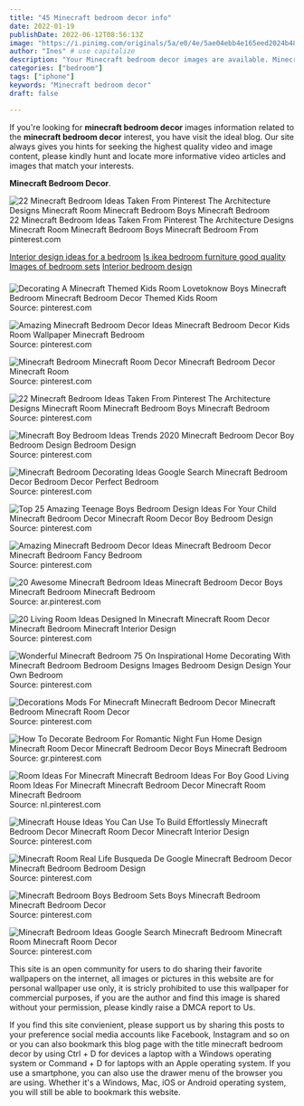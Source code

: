 ```yaml
---
title: "45 Minecraft bedroom decor info"
date: 2022-01-19
publishDate: 2022-06-12T08:56:13Z
image: "https://i.pinimg.com/originals/5a/e0/4e/5ae04ebb4e165eed2024b48db9a602d4.jpg"
author: "Ines" # use capitalize
description: "Your Minecraft bedroom decor images are available. Minecraft bedroom decor are a topic that is being searched for and liked by netizens now. You can Get the Minecraft bedroom decor files here. Get all free vectors."
categories: ["bedroom"]
tags: ["iphone"]
keywords: "Minecraft bedroom decor"
draft: false

---
```


If you're looking for **minecraft bedroom decor** images information related to the **minecraft bedroom decor** interest, you have visit the ideal  blog.  Our site always  gives you  hints  for seeking  the highest  quality video and image  content, please kindly hunt and locate more informative video articles and images  that match your interests.

**Minecraft Bedroom Decor**. 

![22 Minecraft Bedroom Ideas Taken From Pinterest The Architecture Designs Minecraft Room Minecraft Bedroom Boys Minecraft Bedroom](https://i.pinimg.com/564x/c0/cf/f5/c0cff50559610b9d0393e5a1f34dd90a.jpg "22 Minecraft Bedroom Ideas Taken From Pinterest The Architecture Designs Minecraft Room Minecraft Bedroom Boys Minecraft Bedroom")
22 Minecraft Bedroom Ideas Taken From Pinterest The Architecture Designs Minecraft Room Minecraft Bedroom Boys Minecraft Bedroom From pinterest.com

[Interior design ideas for a bedroom](/interior-design-ideas-for-a-bedroom/)
[Is ikea bedroom furniture good quality](/is-ikea-bedroom-furniture-good-quality/)
[Images of bedroom sets](/images-of-bedroom-sets/)
[Interior bedroom design](/interior-bedroom-design/)



### 

 


![Decorating A Minecraft Themed Kids Room Lovetoknow Boys Minecraft Bedroom Minecraft Bedroom Decor Themed Kids Room](https://i.pinimg.com/564x/a9/90/c5/a990c5e61aded2483dc95d65d95cd148.jpg "Decorating A Minecraft Themed Kids Room Lovetoknow Boys Minecraft Bedroom Minecraft Bedroom Decor Themed Kids Room")
Source: pinterest.com

 

![Amazing Minecraft Bedroom Decor Ideas Minecraft Bedroom Decor Kids Room Wallpaper Minecraft Bedroom](https://i.pinimg.com/originals/3f/5d/c4/3f5dc486a8ec8e85b502c3602e44e7a1.jpg "Amazing Minecraft Bedroom Decor Ideas Minecraft Bedroom Decor Kids Room Wallpaper Minecraft Bedroom")
Source: pinterest.com

 

![Minecraft Bedroom Minecraft Room Decor Minecraft Bedroom Decor Minecraft Room](https://i.pinimg.com/originals/e4/b4/58/e4b45858fd5019d9f4580f7caea3be19.jpg "Minecraft Bedroom Minecraft Room Decor Minecraft Bedroom Decor Minecraft Room")
Source: pinterest.com

 

![22 Minecraft Bedroom Ideas Taken From Pinterest The Architecture Designs Minecraft Room Minecraft Bedroom Boys Minecraft Bedroom](https://i.pinimg.com/564x/c0/cf/f5/c0cff50559610b9d0393e5a1f34dd90a.jpg "22 Minecraft Bedroom Ideas Taken From Pinterest The Architecture Designs Minecraft Room Minecraft Bedroom Boys Minecraft Bedroom")
Source: pinterest.com

 

![Minecraft Boy Bedroom Ideas Trends 2020 Minecraft Bedroom Decor Boy Bedroom Design Bedroom Design](https://i.pinimg.com/originals/43/77/60/43776071c02ca4ab591762f510dc51a6.jpg "Minecraft Boy Bedroom Ideas Trends 2020 Minecraft Bedroom Decor Boy Bedroom Design Bedroom Design")
Source: pinterest.com

 

![Minecraft Bedroom Decorating Ideas Google Search Minecraft Bedroom Decor Bedroom Decor Perfect Bedroom](https://i.pinimg.com/originals/70/cf/60/70cf6024531a4ef6c7766244a6cae1eb.jpg "Minecraft Bedroom Decorating Ideas Google Search Minecraft Bedroom Decor Bedroom Decor Perfect Bedroom")
Source: pinterest.com

 

![Top 25 Amazing Teenage Boys Bedroom Design Ideas For Your Child Minecraft Bedroom Decor Minecraft Room Decor Boy Bedroom Design](https://i.pinimg.com/originals/9d/2c/9c/9d2c9c7bcb2e3deac7124e53a96fbb43.jpg "Top 25 Amazing Teenage Boys Bedroom Design Ideas For Your Child Minecraft Bedroom Decor Minecraft Room Decor Boy Bedroom Design")
Source: pinterest.com

 

![Amazing Minecraft Bedroom Decor Ideas Minecraft Bedroom Decor Minecraft Bedroom Fancy Bedroom](https://i.pinimg.com/originals/e2/ef/b6/e2efb6b20c6bd72213466b2f055b7cd9.jpg "Amazing Minecraft Bedroom Decor Ideas Minecraft Bedroom Decor Minecraft Bedroom Fancy Bedroom")
Source: pinterest.com

 

![20 Awesome Minecraft Bedroom Ideas Minecraft Bedroom Decor Boys Minecraft Bedroom Minecraft Bedroom](https://i.pinimg.com/originals/92/4b/9c/924b9cb5a2098e18165e67d56e1c1ef5.jpg "20 Awesome Minecraft Bedroom Ideas Minecraft Bedroom Decor Boys Minecraft Bedroom Minecraft Bedroom")
Source: ar.pinterest.com

 

![20 Living Room Ideas Designed In Minecraft Minecraft Room Decor Minecraft Bedroom Minecraft Interior Design](https://i.pinimg.com/736x/03/75/79/0375794ed1b12b3986156351e755630f.jpg "20 Living Room Ideas Designed In Minecraft Minecraft Room Decor Minecraft Bedroom Minecraft Interior Design")
Source: pinterest.com

 

![Wonderful Minecraft Bedroom 75 On Inspirational Home Decorating With Minecraft Bedroom Bedroom Designs Images Bedroom Design Design Your Own Bedroom](https://i.pinimg.com/564x/2b/08/43/2b0843f9c5e89f081e5992cbc305c457.jpg "Wonderful Minecraft Bedroom 75 On Inspirational Home Decorating With Minecraft Bedroom Bedroom Designs Images Bedroom Design Design Your Own Bedroom")
Source: pinterest.com

 

![Decorations Mods For Minecraft Minecraft Bedroom Decor Minecraft Bedroom Minecraft Room Decor](https://i.pinimg.com/736x/1c/92/2d/1c922d9d9aa569f481c470b865ac3242.jpg "Decorations Mods For Minecraft Minecraft Bedroom Decor Minecraft Bedroom Minecraft Room Decor")
Source: pinterest.com

 

![How To Decorate Bedroom For Romantic Night Fun Home Design Minecraft Room Decor Minecraft Bedroom Decor Boys Minecraft Bedroom](https://i.pinimg.com/736x/e6/37/a1/e637a1859119b210f0feed05c67421fc.jpg "How To Decorate Bedroom For Romantic Night Fun Home Design Minecraft Room Decor Minecraft Bedroom Decor Boys Minecraft Bedroom")
Source: gr.pinterest.com

 

![Room Ideas For Minecraft Minecraft Bedroom Ideas For Boy Good Living Room Ideas For Minecraft Minecraft Bedroom Decor Minecraft Room Minecraft Bedroom](https://i.pinimg.com/originals/50/22/8f/50228f04da303b4a688828ce40a3b8c9.png "Room Ideas For Minecraft Minecraft Bedroom Ideas For Boy Good Living Room Ideas For Minecraft Minecraft Bedroom Decor Minecraft Room Minecraft Bedroom")
Source: nl.pinterest.com

 

![Minecraft House Ideas You Can Use To Build Effortlessly Minecraft Bedroom Decor Minecraft Room Decor Minecraft Interior Design](https://i.pinimg.com/originals/48/de/e1/48dee1a0699fb141ef0860892b09e673.png "Minecraft House Ideas You Can Use To Build Effortlessly Minecraft Bedroom Decor Minecraft Room Decor Minecraft Interior Design")
Source: pinterest.com

 

![Minecraft Room Real Life Busqueda De Google Minecraft Bedroom Decor Minecraft Bedroom Bedroom Design](https://i.pinimg.com/564x/fa/ec/7d/faec7d4b040c428a2017f3cd6288923f.jpg "Minecraft Room Real Life Busqueda De Google Minecraft Bedroom Decor Minecraft Bedroom Bedroom Design")
Source: pinterest.com

 

![Minecraft Bedroom Boys Bedroom Sets Boys Minecraft Bedroom Minecraft Bedroom Decor](https://i.pinimg.com/originals/43/79/56/437956722d804ecb7c39acc83f3359e7.jpg "Minecraft Bedroom Boys Bedroom Sets Boys Minecraft Bedroom Minecraft Bedroom Decor")
Source: pinterest.com

 

![Minecraft Bedroom Ideas Google Search Minecraft Bedroom Minecraft Room Minecraft Room Decor](https://i.pinimg.com/originals/5a/e0/4e/5ae04ebb4e165eed2024b48db9a602d4.jpg "Minecraft Bedroom Ideas Google Search Minecraft Bedroom Minecraft Room Minecraft Room Decor")
Source: pinterest.com

 

This site is an open community for users to do sharing their favorite wallpapers on the internet, all images or pictures in this website are for personal wallpaper use only, it is stricly prohibited to use this wallpaper for commercial purposes, if you are the author and find this image is shared without your permission, please kindly raise a DMCA report to Us.

If you find this site convienient, please support us by sharing this posts to your preference social media accounts like Facebook, Instagram and so on or you can also bookmark this blog page with the title minecraft bedroom decor by using Ctrl + D for devices a laptop with a Windows operating system or Command + D for laptops with an Apple operating system. If you use a smartphone, you can also use the drawer menu of the browser you are using. Whether it's a Windows, Mac, iOS or Android operating system, you will still be able to bookmark this website.
